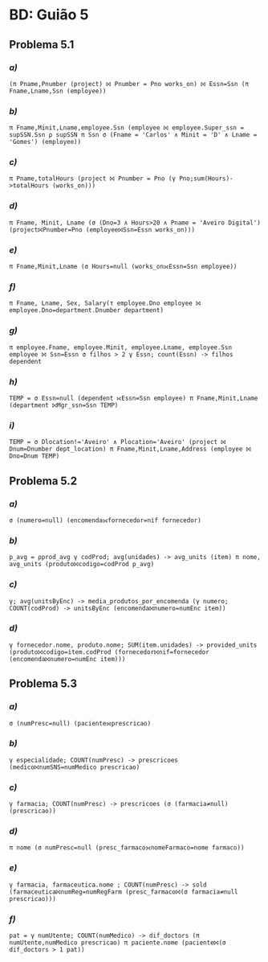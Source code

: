 # BD: Guião 5


## ​Problema 5.1
 
### *a)*

```
(π Pname,Pnumber (project) ⨝ Pnumber = Pno works_on) ⨝ Essn=Ssn (π Fname,Lname,Ssn (employee))
```


### *b)* 

```
π Fname,Minit,Lname,employee.Ssn (employee ⨝ employee.Super_ssn = supSSN.Ssn ρ supSSN π Ssn σ (Fname = 'Carlos' ∧ Minit = 'D' ∧ Lname = 'Gomes') (employee))
```


### *c)* 

```
π Pname,totalHours (project ⨝ Pnumber = Pno (γ Pno;sum(Hours)->totalHours (works_on)))
```


### *d)* 

```
π Fname, Minit, Lname (σ (Dno=3 ∧ Hours>20 ∧ Pname = 'Aveiro Digital') 
(project⨝Pnumber=Pno (employee⨝Ssn=Essn works_on)))
```


### *e)* 

```
π Fname,Minit,Lname (σ Hours=null (works_on⟗Essn=Ssn employee))
```


### *f)* 

```
π Fname, Lname, Sex, Salary(τ employee.Dno employee ⨝ employee.Dno=department.Dnumber department)
```


### *g)* 

```
π employee.Fname, employee.Minit, employee.Lname, employee.Ssn employee ⨝ Ssn=Essn σ filhos > 2 γ Essn; count(Essn) -> filhos dependent
```


### *h)* 

```
TEMP = σ Essn=null (dependent ⟖Essn=Ssn employee) π Fname,Minit,Lname (department ⨝Mgr_ssn=Ssn TEMP)
```


### *i)* 

```
TEMP = σ Dlocation!='Aveiro' ∧ Plocation='Aveiro' (project ⨝ Dnum=Dnumber dept_location) π Fname,Minit,Lname,Address (employee ⨝ Dno=Dnum TEMP)
```


## ​Problema 5.2

### *a)*

```
σ (numero=null) (encomenda⟗fornecedor=nif fornecedor)
```

### *b)* 

```
p_avg = ρprod_avg γ codProd; avg(unidades) -> avg_units (item) π nome, avg_units (produto⨝codigo=codProd p_avg)
```


### *c)* 

```
γ; avg(unitsByEnc) -> media_produtos_por_encomenda (γ numero; COUNT(codProd) -> unitsByEnc (encomenda⨝numero=numEnc item))
```


### *d)* 

```
γ fornecedor.nome, produto.nome; SUM(item.unidades) -> provided_units (produto⨝codigo=item.codProd (fornecedor⨝nif=fornecedor (encomenda⨝numero=numEnc item)))
```


## ​Problema 5.3

### *a)*

```
σ (numPresc=null) (paciente⟗prescricao)
```

### *b)* 

```
γ especialidade; COUNT(numPresc) -> prescricoes (medico⨝numSNS=numMedico prescricao)
```


### *c)* 

```
γ farmacia; COUNT(numPresc) -> prescricoes (σ (farmacia≠null) (prescricao))
```


### *d)* 

```
π nome (σ numPresc=null (presc_farmaco⟗nomeFarmaco=nome farmaco))
```

### *e)* 

```
γ farmacia, farmaceutica.nome ; COUNT(numPresc) -> sold (farmaceutica⨝numReg=numRegFarm (presc_farmaco⨝(σ farmacia≠null prescricao)))
```

### *f)* 

```
pat = γ numUtente; COUNT(numMedico) -> dif_doctors (π numUtente,numMedico prescricao) π paciente.nome (paciente⨝(σ dif_doctors > 1 pat))
```
